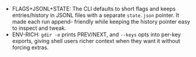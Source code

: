 - FLAGS+JSONL+STATE: The CLI defaults to short flags and keeps entries/history
  in JSONL files with a separate `state.json` pointer. It made each run append-
  friendly while keeping the history pointer easy to inspect and tweak.
- ENV-RICH: `gdir -e` prints PREV/NEXT, and `--keys` opts into per-key exports,
  giving shell users richer context when they want it without forcing extras.
